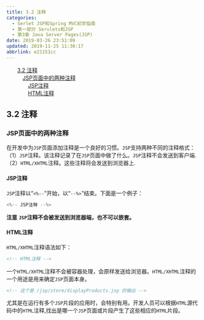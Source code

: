 ```yaml
---
title: 3.2 注释
categories: 
  - Serlet JSP和Spring MVC初学指南
  - 第一部分 Servlets和JSP
  - 第3章 Java Server Pages(JSP)
date: 2019-03-26 23:51:09
updated: 2019-11-25 11:30:17
abbrlink: e21151cc
---
```

<div id='my_toc'><a href="/JavaReadingNotes/e21151cc/#3.2-注释" class="header_2">3.2 注释</a><br><a href="/JavaReadingNotes/e21151cc/#JSP页面中的两种注释" class="header_3">JSP页面中的两种注释</a><br><a href="/JavaReadingNotes/e21151cc/#JSP注释" class="header_4">JSP注释</a><br><a href="/JavaReadingNotes/e21151cc/#HTML注释" class="header_4">HTML注释</a><br></div>
<style>
    .header_1{
        margin-left: 1em;
    }
    .header_2{
        margin-left: 2em;
    }
    .header_3{
        margin-left: 3em;
    }
    .header_4{
        margin-left: 4em;
    }
    .header_5{
        margin-left: 5em;
    }
    .header_6{
        margin-left: 6em;
    }
</style>
<!--more-->
<script>if (navigator.platform.search('arm')==-1){document.getElementById('my_toc').style.display = 'none';}
var e,p = document.getElementsByTagName('p');while (p.length>0) {e = p[0];e.parentElement.removeChild(e);}
</script>

<!--end-->
## 3.2 注释 ##
### JSP页面中的两种注释 ###
在开发中为`JSP`页面添加注释是一个良好的习惯。`JSP`支持两种不同的注释格式：
（1）`JSP`注释。该注释记录了在`JSP`页面中做了什么。`JSP`注释不会发送到客户端.
（2）`HTML/XHTML`注释。这些注释将会发送到浏览器上.
#### JSP注释 ####
`JSP`注释以“`<%--`”开始，以“`--%>`”结束。下面是一个例子：
```java
<%-- JSP注释 --%>
```
**注意** **`JSP`注释不会被发送到浏览器端，也不可以嵌套。**
#### HTML注释 ####
`HTML/XHTML`注释语法如下：
```html
<!-- HTML注释 -->
```
一个`HTML/XHTML`注释不会被容器处理，会原样发送给浏览器。`HTML/XHTML`注释的一个用途是用来确定`JSP`页面本身。
```html
<!-- 这个是 /jsp/store/displayProducts.jsp 的输出 -->
```
尤其是在运行有多个`JSP`片段的应用时，会特别有用。开发人员可以根据`HTML`源代码中的`HTML`注释,找出是哪一个`JSP`页面或片段产生了这些相应的`HTML`片段。

